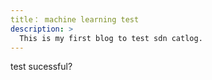 ```yaml
---
title： machine learning test
description: >
  This is my first blog to test sdn catlog.
---
```

test sucessful?